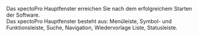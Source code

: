 <!DOCTYPE html>
<html>
<head>
<meta charset="utf-8">
<meta name="viewport" content="width=device-width, initial-scale=1.0">
<title>400_Einfuehrung_Oberflaeche_(sub_header)</title>
<link rel="stylesheet" href="https://stackedit.io/res-min/themes/base.css" />
<script type="text/javascript" src="https://cdn.mathjax.org/mathjax/latest/MathJax.js?config=TeX-AMS_HTML"></script>
</head>
<body><div class="container"><p>Das xpectoPro Hauptfenster erreichen Sie nach dem erfolgreichem Starten der Software.  <br>
Das xpectoPro Hauptfenster besteht aus: Menüleiste, Symbol- und Funktionsleiste, Suche, Navigation, Wiedervorlage Liste, Statusleiste.</p>

<p><img src="http://xpecto.github.io/docs/img/img_1430149265133.png" alt="" title=""></p></div></body>
</html>